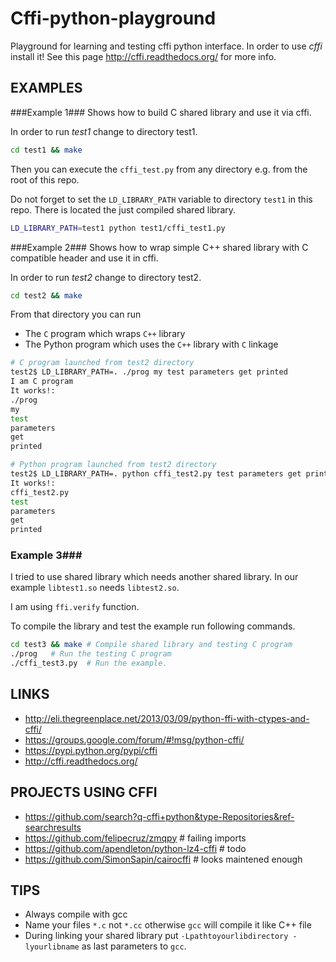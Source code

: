 Cffi-python-playground
======================
Playground for learning and testing cffi python interface.
In order to use *cffi* install it! See this page
http://cffi.readthedocs.org/ for more info.

EXAMPLES
--------

###Example 1###
Shows how to build C shared library and use it via cffi.

In order to run *test1* change to directory test1.

```sh
cd test1 && make
```

Then you can execute the `cffi_test.py` from any directory e.g. from the root of this repo.  

Do not forget to set the `LD_LIBRARY_PATH` variable to directory `test1` in this repo. There is located the just compiled shared library. 

```sh
LD_LIBRARY_PATH=test1 python test1/cffi_test1.py
```

###Example 2###
Shows how to wrap simple C++ shared library with C compatible header and use it in cffi.

In order to run *test2* change to directory test2.

```sh
cd test2 && make
```
From that directory you can run
* The `C` program which wraps `C++` library
* The Python program which uses the `C++` library with `C` linkage

```sh
# C program launched from test2 directory
test2$ LD_LIBRARY_PATH=. ./prog my test parameters get printed
I am C program
It works!:
./prog
my
test
parameters
get
printed
```

```sh
# Python program launched from test2 directory
test2$ LD_LIBRARY_PATH=. python cffi_test2.py test parameters get printed
It works!:
cffi_test2.py
test
parameters
get
printed
```

### Example 3###
I tried to use shared library which needs another shared library.
In our example `libtest1.so` needs `libtest2.so`.

I am using `ffi.verify` function.

To compile the library and test the example run following commands.
```sh
cd test3 && make # Compile shared library and testing C program
./prog   # Run the testing C program
./cffi_test3.py  # Run the example. 

```


LINKS
-----
* http://eli.thegreenplace.net/2013/03/09/python-ffi-with-ctypes-and-cffi/
* https://groups.google.com/forum/#!msg/python-cffi/
* https://pypi.python.org/pypi/cffi
* http://cffi.readthedocs.org/

PROJECTS USING CFFI
-------------------
* https://github.com/search?q-cffi+python&type-Repositories&ref-searchresults
* https://github.com/felipecruz/zmqpy  # failing imports
* https://github.com/apendleton/python-lz4-cffi # todo
* https://github.com/SimonSapin/cairocffi  # looks maintened enough

TIPS
----
* Always compile with gcc
* Name your files `*.c` not `*.cc` otherwise `gcc` will compile it like C++ file
* During linking your shared library put `-Lpathtoyourlibdirectory -lyourlibname` as last parameters to `gcc`.
